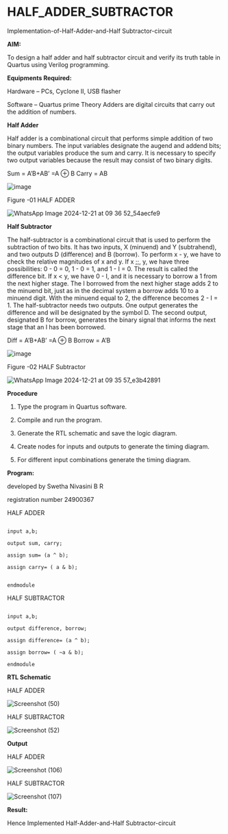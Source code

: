 # HALF_ADDER_SUBTRACTOR

Implementation-of-Half-Adder-and-Half Subtractor-circuit

**AIM:**

To design a half adder and half subtractor circuit and verify its truth table in Quartus using Verilog programming.

**Equipments Required:**

Hardware – PCs, Cyclone II, USB flasher 

Software – Quartus prime Theory Adders are digital circuits that carry out the addition of numbers.

**Half Adder**

Half adder is a combinational circuit that performs simple addition of two binary numbers. The input variables designate the augend and addend bits; the output variables produce the sum and carry. It is necessary to specify two output variables because the result may consist of two binary digits.

Sum = A’B+AB’ =A ⊕ B Carry = AB

![image](https://github.com/naavaneetha/HALF_ADDER_SUBTRACTOR/assets/154305477/bd4a0b2c-cdbc-4184-ab08-81578f121e1f)

Figure -01 HALF ADDER






![WhatsApp Image 2024-12-21 at 09 36 52_54aecfe9](https://github.com/user-attachments/assets/156be2d0-d4f6-4beb-9a0b-c114cf5374a7)


**Half Subtractor**

The half-subtractor is a combinational circuit that is used to perform the subtraction of two bits. It has two inputs, X (minuend) and Y (subtrahend), and two outputs D (difference) and B (borrow). To perform x - y, we have to check the relative magnitudes of x and y. If x ;;, y, we have three possibilities: 0 - 0 = 0, 1 - 0 = 1, and 1 - I = 0. The result is called the difference bit. If x < y, we have 0 - I, and it is necessary to borrow a 1 from the next higher stage. The I borrowed from the next higher stage adds 2 to the minuend bit, just as in the decimal system a borrow adds 10 to a minuend digit. With the minuend equal to 2, the difference becomes 2 - I = 1. The half-subtractor needs two outputs. One output generates the difference and will be designated by the symbol D. The second output, designated B for borrow, generates the binary signal that informs the next stage that an I has been borrowed. 

Diff = A’B+AB’ =A ⊕ B
Borrow = A’B

 ![image](https://github.com/naavaneetha/HALF_ADDER_SUBTRACTOR/assets/154305477/d76b099c-513f-4e7c-843a-e2fd028a531a)

Figure -02 HALF Subtractor




![WhatsApp Image 2024-12-21 at 09 35 57_e3b42891](https://github.com/user-attachments/assets/80dfb594-1796-45c1-b85b-aa4651fdfd3b)




**Procedure**

1.	Type the program in Quartus software.

2.	Compile and run the program.

3.	Generate the RTL schematic and save the logic diagram.

4.	Create nodes for inputs and outputs to generate the timing diagram.

5.	For different input combinations generate the timing diagram.


**Program:**





developed by Swetha Nivasini B R 




registration number 24900367


HALF ADDER


```module ha(a,b,sum,carry);

input a,b;

output sum, carry;

assign sum= (a ^ b);

assign carry= ( a & b);


endmodule
```


HALF SUBTRACTOR



```module hs(a,b,difference,borrow);

input a,b;

output difference, borrow;

assign difference= (a ^ b);

assign borrow= ( ~a & b);

endmodule
```






**RTL Schematic**



HALF ADDER




![Screenshot (50)](https://github.com/user-attachments/assets/7a4eb5b9-52dc-43c0-a686-3c21a5bdda13)




HALF SUBTRACTOR




![Screenshot (52)](https://github.com/user-attachments/assets/227659b7-64df-4b31-82ed-05e05862065d)





**Output**



HALF ADDER




![Screenshot (106)](https://github.com/user-attachments/assets/8f47e582-94e9-4185-875a-5b86735941f4)




HALF SUBTRACTOR




![Screenshot (107)](https://github.com/user-attachments/assets/99142d43-50a0-42ef-8c6d-bcca8019f530)





**Result:**



 Hence Implemented  Half-Adder-and-Half Subtractor-circuit
